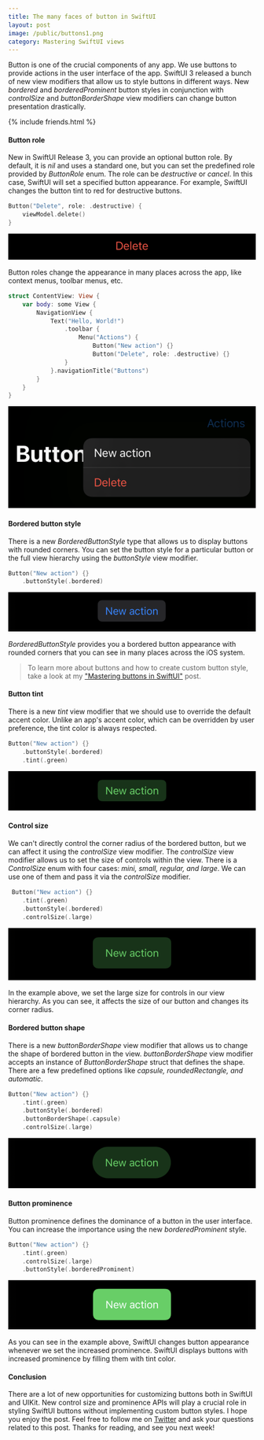 ```yaml
---
title: The many faces of button in SwiftUI
layout: post
image: /public/buttons1.png
category: Mastering SwiftUI views
---
```


Button is one of the crucial components of any app. We use buttons to provide actions in the user interface of the app. SwiftUI 3 released a bunch of new view modifiers that allow us to style buttons in different ways. New *bordered* and *borderedProminent* button styles in conjunction with *controlSize* and *buttonBorderShape* view modifiers can change button presentation drastically.

{% include friends.html %}

#### Button role
New in SwiftUI Release 3, you can provide an optional button role. By default, it is *nil* and uses a standard one, but you can set the predefined role provided by *ButtonRole* enum. The role can be *destructive* or *cancel*. In this case, SwiftUI will set a specified button appearance. For example, SwiftUI changes the button tint to red for destructive buttons.

```swift
Button("Delete", role: .destructive) {
    viewModel.delete()
}
```
![button-destructive](/public/buttons-destructive.png)

Button roles change the appearance in many places across the app, like context menus, toolbar menus, etc.

```swift
struct ContentView: View {
    var body: some View {
        NavigationView {
            Text("Hello, World!")
                .toolbar {
                    Menu("Actions") {
                        Button("New action") {}
                        Button("Delete", role: .destructive) {}
                }
            }.navigationTitle("Buttons")
        }
    }
}
```

![button-toolbar](/public/buttons-toolbar.png)

#### Bordered button style
There is a new *BorderedButtonStyle* type that allows us to display buttons with rounded corners. You can set the button style for a particular button or the full view hierarchy using the *buttonStyle* view modifier.

```swift
Button("New action") {}
    .buttonStyle(.bordered)
```

![button-bordered](/public/buttons-bordered.png)

*BorderedButtonStyle* provides you a bordered button appearance with rounded corners that you can see in many places across the iOS system. 

> To learn more about buttons and how to create custom button style, take a look at my ["Mastering buttons in SwiftUI"](/2020/02/19/mastering-buttons-in-swiftui/) post.

#### Button tint
There is a new *tint* view modifier that we should use to override the default accent color. Unlike an app's accent color, which can be overridden by user preference, the tint color is always respected.

```swift
Button("New action") {}
    .buttonStyle(.bordered)
    .tint(.green)
```

![button-tint](/public/buttons-bordered-tint.png)

#### Control size
We can't directly control the corner radius of the bordered button, but we can affect it using the *controlSize* view modifier. The *controlSize* view modifier allows us to set the size of controls within the view. There is a *ControlSize* enum with four cases: *mini, small, regular, and large*. We can use one of them and pass it via the *controlSize* modifier.

```swift
 Button("New action") {}
    .tint(.green)
    .buttonStyle(.bordered)
    .controlSize(.large)
```

![button-bordered-large](/public/buttons-bordered-large.png)

In the example above, we set the large size for controls in our view hierarchy. As you can see, it affects the size of our button and changes its corner radius.

#### Bordered button shape
There is a new *buttonBorderShape* view modifier that allows us to change the shape of bordered button in the view. *buttonBorderShape* view modifier accepts an instance of *ButtonBorderShape* struct that defines the shape. There are a few predefined options like *capsule, roundedRectangle, and automatic*.

```swift
Button("New action") {}
    .tint(.green)
    .buttonStyle(.bordered)
    .buttonBorderShape(.capsule)
    .controlSize(.large)
```

![button-bordered-capsule](/public/buttons-bordered-capsule.png)

#### Button prominence
Button prominence defines the dominance of a button in the user interface. You can increase the importance using the new *borderedProminent* style.

```swift
Button("New action") {}
    .tint(.green)
    .controlSize(.large)
    .buttonStyle(.borderedProminent)
```

![button-bordered-tint-important](/public/buttons-tint-fill.png)

As you can see in the example above, SwiftUI changes button appearance whenever we set the increased prominence. SwiftUI displays buttons with increased prominence by filling them with tint color.

#### Conclusion
There are a lot of new opportunities for customizing buttons both in SwiftUI and UIKit. New control size and prominence APIs will play a crucial role in styling SwiftUI buttons without implementing custom button styles. I hope you enjoy the post. Feel free to follow me on [Twitter](https://twitter.com/mecid) and ask your questions related to this post. Thanks for reading, and see you next week!
